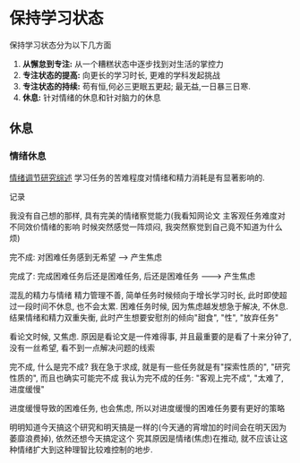 # 保持学习状态

保持学习状态分为以下几方面
1. **从懈怠到专注:**  从一个糟糕状态中逐步找到对生活的掌控力
2. **专注状态的提高:**  向更长的学习时长, 更难的学科发起挑战
3. **专注状态的持续:**  苟有恒,何必三更眠五更起; 最无益,一日暴三日寒.
4. **休息:** 针对情绪的休息和针对脑力的休息


## 休息

### 情绪休息
[情绪调节研究综述](https://www.hanspub.org/journal/PaperInformation?paperID=27124)
学习任务的苦难程度对情绪和精力消耗是有显著影响的.

记录

我没有自己想的那样, 具有完美的情绪察觉能力(我看知网论文  主客观任务难度对不同效价情绪的影响 
时候突然感觉一阵烦闷, 我突然察觉到自己竟不知道为什么烦)

完不成: 对困难任务感到无希望 --> 产生焦虑

完成了: 完成困难任务后还是困难任务, 后还是困难任务 ---> 产生焦虑

混乱的精力与情绪
精力管理不善, 简单任务时候倾向于增长学习时长, 此时即使超过一段时间不休息, 也不会太累.
困难任务时候, 因为焦虑越发想急于解决, 不休息. 结果情绪和精力双重失衡, 此时产生想要安慰剂的倾向"甜食", "性", "放弃任务"


看论文时候, 又焦虑. 原因是看论文是一件难得事, 并且最重要的是看了十来分钟了, 没有一丝希望, 看不到一点解决问题的线索

完不成, 什么是完不成? 我在急于求成, 就是有一些任务就是有"探索性质的", "研究性质的", 而且也确实可能完不成
我认为完不成的任务: "客观上完不成", "太难了, 进度缓慢"

进度缓慢导致的困难任务, 也会焦虑, 所以对进度缓慢的困难任务要有更好的策略

明明知道今天搞这个研究和明天搞是一样的(今天通的宵增加的时间会在明天因为萎靡浪费掉), 依然还想今天搞定这个
究其原因是情绪(焦虑)在推动, 就不应该让这种情绪扩大到这种理智比较难控制的地步.
